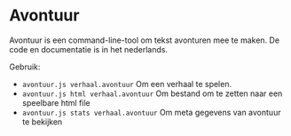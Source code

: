 # Avontuur

Avontuur is een command-line-tool om tekst avonturen mee te maken. De code en
documentatie is in het nederlands.

Gebruik:

- `avontuur.js verhaal.avontuur` Om een verhaal te spelen.
- `avontuur.js html verhaal.avontuur` Om bestand om te zetten naar een speelbare
  html file
- `avontuur.js stats verhaal.avontuur` Om meta gegevens van avontuur te bekijken
